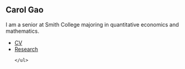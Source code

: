 ## Carol Gao

I am a senior at Smith College majoring in quantitative economics and mathematics. 


<nav>
    		<ul>
        		<li><a href="/cv">CV</a></li>
	        	<li><a href="/research">Research</a></li>
        		
	</ul>
</nav>
